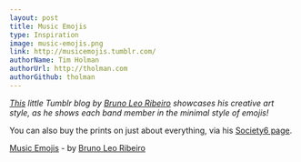 ```yaml
---
layout: post
title: Music Emojis
type: Inspiration
image: music-emojis.png
link: http://musicemojis.tumblr.com/
authorName: Tim Holman
authorUrl: http://tholman.com
authorGithub: tholman
---
```


_[This](http://musicemojis.tumblr.com) little Tumblr blog by [Bruno Leo Ribeiro](http://www.brunoleoribeiro.com/#kauko-home) showcases his creative art style, as he shows each band member in the minimal style of emojis!_

You can also buy the prints on just about everything, via his [Society6 page](https://society6.com/brunoleoribeiro).

[Music Emojis](http://musicemojis.tumblr.com) - by [Bruno Leo Ribeiro](http://www.brunoleoribeiro.com/#kauko-home)
